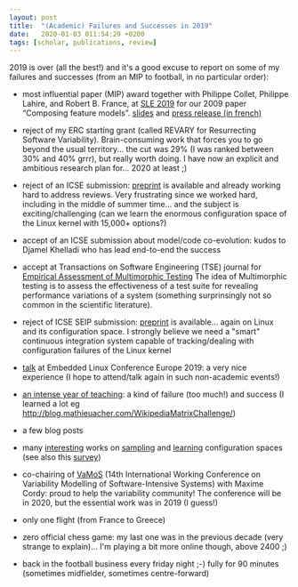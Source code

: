 ```yaml
---
layout: post
title:  "(Academic) Failures and Successes in 2019"
date:   2020-01-03 011:54:29 +0200
tags: [scholar, publications, review]
---
```


2019 is over (all the best!) and it's a good excuse to report on some of my failures and successes (from an MIP to football, in no particular order):

* most influential paper (MIP) award together with Philippe Collet, Philippe Lahire, and Robert B. France, at [SLE 2019](http://www.sleconf.org/2019/) for our 2009 paper “Composing feature models”. [slides](https://fr.slideshare.net/PhilCollet/sle-2019-mip-award-sle-2009-composing-feature-models) and [press release (in french)](https://ins2i.cnrs.fr/fr/cnrsinfo/des-scientifiques-primes-pour-leurs-travaux-sur-les-feature-models)

* reject of my ERC starting grant (called REVARY for Resurrecting Software Variability). Brain-consuming work that forces you to go beyond the usual territory... the cut was 29% (I was ranked between 30% and 40% grrr), but really worth doing. I have now an explicit and ambitious research plan for... 2020 at least ;)

* reject of an ICSE submission:  [preprint](https://hal.inria.fr/hal-02314830) is available and already working hard to address reviews. Very frustrating since we worked hard, including in the middle of summer time… and the subject is exciting/challenging (can we learn the enormous configuration space of the Linux kernel with 15,000+ options?) 

* accept of an ICSE submission about model/code co-evolution: kudos to Djamel Khelladi who has lead end-to-end the success 

* accept at Transactions on Software Engineering (TSE) journal for [Empirical Assessment of Multimorphic Testing](https://hal.inria.fr/hal-02177158) The idea of Multimorphic testing is to assess the effectiveness of a test suite for revealing performance variations of a system (something surprinsingly not so common in the scientific literature).

* reject of ICSE SEIP submission: [preprint](https://hal.inria.fr/hal-02147012) is available… again on Linux and its configuration space. I strongly believe we need a "smart" continuous integration system capable of tracking/dealing with configuration failures of the Linux kernel

* [talk](http://blog.mathieuacher.com/ELCETuxML/) at Embedded Linux Conference Europe 2019: a very nice experience (I hope to attend/talk again in such non-academic events!)

* [an intense year of teaching](http://blog.mathieuacher.com/Teaching1819/): a kind of failure (too much!) and success (I learned a lot eg <http://blog.mathieuacher.com/WikipediaMatrixChallenge/>)

* a few blog posts 

* many [interesting](https://hal.inria.fr/hal-02287616) works on [sampling](https://hal.inria.fr/hal-02356290) and [learning](https://hal.inria.fr/hal-02287459) configuration spaces (see also this [survey](https://hal.inria.fr/hal-02148791))

* co-chairing of [VaMoS](https://vamos2020.dbse.iti.cs.ovgu.de/) (14th International Working Conference on Variability Modelling of Software-Intensive Systems) with Maxime Cordy: proud to help the variability community! The conference will be in 2020, but the essential work was in 2019 (I guess!) 

* only one flight (from France to Greece)

* zero official chess game: my last one was in the previous decade (very strange to explain)… I'm playing a bit more online though, above 2400 ;) 

* back in the football business every friday night ;-) fully for 90 minutes (sometimes midfielder, sometimes centre-forward)

   
